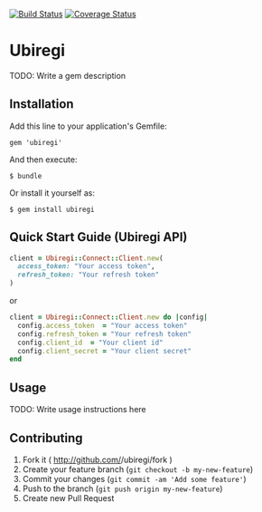 [![Build Status](https://travis-ci.org/taish/ubiregi.png?branch=master)](https://travis-ci.org/taish/ubiregi)
[![Coverage Status](https://coveralls.io/repos/taish/ubiregi/badge.png)](https://coveralls.io/r/taish/ubiregi)

# Ubiregi

TODO: Write a gem description

## Installation

Add this line to your application's Gemfile:

    gem 'ubiregi'

And then execute:

    $ bundle

Or install it yourself as:

    $ gem install ubiregi

## Quick Start Guide (Ubiregi API)

```ruby
client = Ubiregi::Connect::Client.new(
  access_token: "Your access token",
  refresh_token: "Your refresh token"
)
```

or

```ruby
client = Ubiregi::Connect::Client.new do |config|
  config.access_token  = "Your access token"
  config.refresh_token = "Your refresh token"
  config.client_id  = "Your client id"
  config.client_secret = "Your client secret"
end
```

## Usage

TODO: Write usage instructions here

## Contributing

1. Fork it ( http://github.com/<my-github-username>/ubiregi/fork )
2. Create your feature branch (`git checkout -b my-new-feature`)
3. Commit your changes (`git commit -am 'Add some feature'`)
4. Push to the branch (`git push origin my-new-feature`)
5. Create new Pull Request
